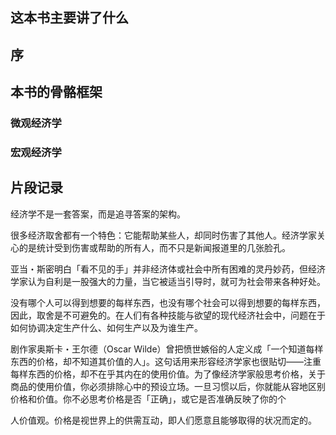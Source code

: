 ## 这本书主要讲了什么


## 序



## 本书的骨骼框架
### 微观经济学


### 宏观经济学

## 片段记录

经济学不是一套答案，而是追寻答案的架构。


很多经济取舍都有一个特色：它能帮助某些人，却同时伤害了其他人。经济学家关心的是统计受到伤害或帮助的所有人，而不只是新闻报道里的几张脸孔。




亚当・斯密明白「看不见的手」并非经济体或社会中所有困难的灵丹妙药，但经济学家认为自利是一股强大的力量，当它被适当引导时，就可为社会带来各种好处。



没有哪个人可以得到想要的每样东西，也没有哪个社会可以得到想要的每样东西，因此，取舍是不可避免的。在人们有各种技能与欲望的现代经济社会中，问题在于如何协调决定生产什么、如何生产以及为谁生产。



剧作家奥斯卡・王尔德（Oscar Wilde）曾把愤世嫉俗的人定义成「一个知道每样东西的价格，却不知道其价值的人」。这句话用来形容经济学家也很贴切——注重每样东西的价格，却不在乎其内在的使用价值。为了像经济学家般思考价格，关于商品的使用价值，你必须排除心中的预设立场。一旦习惯以后，你就能从容地区别价格和价值。你不必思考价格是否「正确」，或它是否准确反映了你的个


人价值观。价格是视世界上的供需互动，即人们愿意且能够取得的状况而定的。